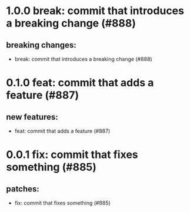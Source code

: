# 1.0.0 break: commit that introduces a breaking change (#888)

## breaking changes:
* break: commit that introduces a breaking change (#888)

# 0.1.0 feat: commit that adds a feature (#887)

## new features:
* feat: commit that adds a feature (#887)

# 0.0.1 fix: commit that fixes something (#885)

## patches:
* fix: commit that fixes something (#885)

